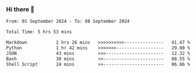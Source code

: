 ### Hi there 👋

<!--
**ututono/ututono** is a ✨ _special_ ✨ repository because its `README.md` (this file) appears on your GitHub profile.

Here are some ideas to get you started:

- 🔭 I’m currently working on ...
- 🌱 I’m currently learning ...
- 👯 I’m looking to collaborate on ...
- 🤔 I’m looking for help with ...
- 💬 Ask me about ...
- 📫 How to reach me: ...
- 😄 Pronouns: ...
- ⚡ Fun fact: ...
-->



<!--START_SECTION:waka-->

```txt
From: 01 September 2024 - To: 08 September 2024

Total Time: 5 hrs 53 mins

Markdown           2 hrs 26 mins   >>>>>>>>>>---------------   41.47 %
Python             1 hr 42 mins    >>>>>>>------------------   29.00 %
JSON               43 mins         >>>----------------------   12.32 %
Bash               30 mins         >>-----------------------   08.55 %
Shell Script       24 mins         >>-----------------------   06.86 %
```

<!--END_SECTION:waka-->
